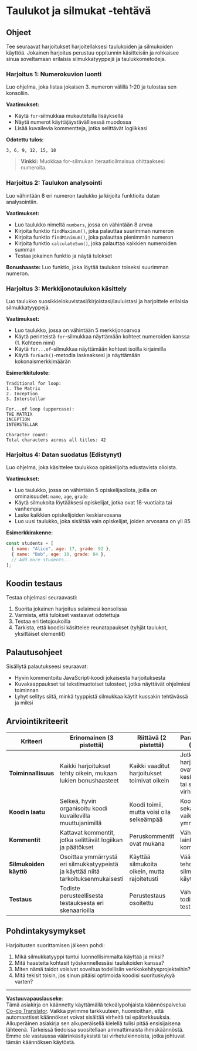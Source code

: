 <!--
CO_OP_TRANSLATOR_METADATA:
{
  "original_hash": "8abcada0534e0fb3a7556ea3c5a2a8a4",
  "translation_date": "2025-10-23T00:14:21+00:00",
  "source_file": "2-js-basics/4-arrays-loops/assignment.md",
  "language_code": "fi"
}
-->
# Taulukot ja silmukat -tehtävä

## Ohjeet

Tee seuraavat harjoitukset harjoitellaksesi taulukoiden ja silmukoiden käyttöä. Jokainen harjoitus perustuu oppitunnin käsitteisiin ja rohkaisee sinua soveltamaan erilaisia silmukkatyyppejä ja taulukkometodeja.

### Harjoitus 1: Numerokuvion luonti
Luo ohjelma, joka listaa jokaisen 3. numeron välillä 1-20 ja tulostaa sen konsoliin.

**Vaatimukset:**
- Käytä `for`-silmukkaa mukautetulla lisäyksellä
- Näytä numerot käyttäjäystävällisessä muodossa
- Lisää kuvailevia kommentteja, jotka selittävät logiikkasi

**Odotettu tulos:**
```
3, 6, 9, 12, 15, 18
```

> **Vinkki:** Muokkaa for-silmukan iteraatioilmaisua ohittaaksesi numeroita.

### Harjoitus 2: Taulukon analysointi
Luo vähintään 8 eri numeron taulukko ja kirjoita funktioita datan analysointiin.

**Vaatimukset:**
- Luo taulukko nimeltä `numbers`, jossa on vähintään 8 arvoa
- Kirjoita funktio `findMaximum()`, joka palauttaa suurimman numeron
- Kirjoita funktio `findMinimum()`, joka palauttaa pienimmän numeron  
- Kirjoita funktio `calculateSum()`, joka palauttaa kaikkien numeroiden summan
- Testaa jokainen funktio ja näytä tulokset

**Bonushaaste:** Luo funktio, joka löytää taulukon toiseksi suurimman numeron.

### Harjoitus 3: Merkkijonotaulukon käsittely
Luo taulukko suosikkielokuvistasi/kirjoistasi/lauluistasi ja harjoittele erilaisia silmukkatyyppejä.

**Vaatimukset:**
- Luo taulukko, jossa on vähintään 5 merkkijonoarvoa
- Käytä perinteistä `for`-silmukkaa näyttämään kohteet numeroiden kanssa (1. Kohteen nimi)
- Käytä `for...of`-silmukkaa näyttämään kohteet isoilla kirjaimilla
- Käytä `forEach()`-metodia laskeaksesi ja näyttämään kokonaismerkkimäärän

**Esimerkkituloste:**
```
Traditional for loop:
1. The Matrix
2. Inception
3. Interstellar

For...of loop (uppercase):
THE MATRIX
INCEPTION
INTERSTELLAR

Character count:
Total characters across all titles: 42
```

### Harjoitus 4: Datan suodatus (Edistynyt)
Luo ohjelma, joka käsittelee taulukkoa opiskelijoita edustavista olioista.

**Vaatimukset:**
- Luo taulukko, jossa on vähintään 5 opiskelijaoliota, joilla on ominaisuudet: `name`, `age`, `grade`
- Käytä silmukoita löytääksesi opiskelijat, jotka ovat 18-vuotiaita tai vanhempia
- Laske kaikkien opiskelijoiden keskiarvosana
- Luo uusi taulukko, joka sisältää vain opiskelijat, joiden arvosana on yli 85

**Esimerkkirakenne:**
```javascript
const students = [
  { name: "Alice", age: 17, grade: 92 },
  { name: "Bob", age: 18, grade: 84 },
  // Add more students...
];
```

## Koodin testaus

Testaa ohjelmasi seuraavasti:
1. Suorita jokainen harjoitus selaimesi konsolissa
2. Varmista, että tulokset vastaavat odotettuja
3. Testaa eri tietojoukoilla
4. Tarkista, että koodisi käsittelee reunatapaukset (tyhjät taulukot, yksittäiset elementit)

## Palautusohjeet

Sisällytä palautukseesi seuraavat:
- Hyvin kommentoitu JavaScript-koodi jokaisesta harjoituksesta
- Kuvakaappaukset tai tekstimuotoiset tulosteet, jotka näyttävät ohjelmiesi toiminnan
- Lyhyt selitys siitä, minkä tyyppistä silmukkaa käytit kussakin tehtävässä ja miksi

## Arviointikriteerit

| Kriteeri | Erinomainen (3 pistettä) | Riittävä (2 pistettä) | Parannettavaa (1 piste) |
| -------- | ------------------------ | --------------------- | ----------------------- |
| **Toiminnallisuus** | Kaikki harjoitukset tehty oikein, mukaan lukien bonushaasteet | Kaikki vaaditut harjoitukset toimivat oikein | Jotkut harjoitukset ovat keskeneräisiä tai sisältävät virheitä |
| **Koodin laatu** | Selkeä, hyvin organisoitu koodi kuvailevilla muuttujanimillä | Koodi toimii, mutta voisi olla selkeämpää | Koodi on sekavaa tai vaikeasti ymmärrettävää |
| **Kommentit** | Kattavat kommentit, jotka selittävät logiikan ja päätökset | Peruskommentit ovat mukana | Vähän tai ei lainkaan kommentteja |
| **Silmukoiden käyttö** | Osoittaa ymmärrystä eri silmukkatyypeistä ja käyttää niitä tarkoituksenmukaisesti | Käyttää silmukoita oikein, mutta rajoitetusti | Väärä tai tehoton silmukoiden käyttö |
| **Testaus** | Todiste perusteellisesta testauksesta eri skenaarioilla | Perustestaus osoitettu | Vähän todisteita testauksesta |

## Pohdintakysymykset

Harjoitusten suorittamisen jälkeen pohdi:
1. Mikä silmukkatyyppi tuntui luonnollisimmalta käyttää ja miksi?
2. Mitä haasteita kohtasit työskennellessäsi taulukoiden kanssa?
3. Miten nämä taidot voisivat soveltua todellisiin verkkokehitysprojekteihin?
4. Mitä tekisit toisin, jos sinun pitäisi optimoida koodisi suorituskykyä varten?

---

**Vastuuvapauslauseke**:  
Tämä asiakirja on käännetty käyttämällä tekoälypohjaista käännöspalvelua [Co-op Translator](https://github.com/Azure/co-op-translator). Vaikka pyrimme tarkkuuteen, huomioithan, että automaattiset käännökset voivat sisältää virheitä tai epätarkkuuksia. Alkuperäinen asiakirja sen alkuperäisellä kielellä tulisi pitää ensisijaisena lähteenä. Tärkeissä tiedoissa suositellaan ammattimaista ihmiskäännöstä. Emme ole vastuussa väärinkäsityksistä tai virhetulkinnoista, jotka johtuvat tämän käännöksen käytöstä.